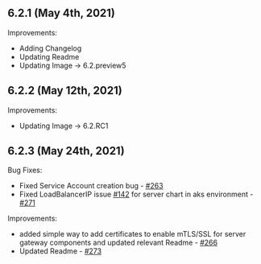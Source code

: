 ## 6.2.1 (May 4th, 2021)

Improvements:
* Adding Changelog
* Updating Readme
* Updating Image ->  6.2.preview5

## 6.2.2 (May 12th, 2021)

Improvements:
* Updating Image -> 6.2.RC1

## 6.2.3 (May 24th, 2021)

Bug Fixes:
* Fixed Service Account creation bug - [#263](https://github.com/aquasecurity/aqua-helm/pull/263)
* Fixed LoadBalancerIP issue [#142](https://github.com/aquasecurity/aqua-helm/issues/142) for server chart in aks environment - [#271](https://github.com/aquasecurity/aqua-helm/pull/271)

Improvements:
* added simple way to add certificates to enable mTLS/SSL for server gateway components and updated relevant Readme - [#266](https://github.com/aquasecurity/aqua-helm/pull/266)
* Updated Readme - [#273](https://github.com/aquasecurity/aqua-helm/pull/273)